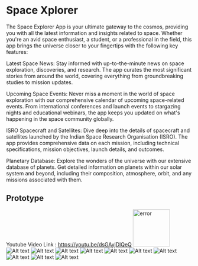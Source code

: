 
# Space Xplorer

The Space Explorer App is your ultimate gateway to the cosmos, providing you with all the latest information and insights related to space. Whether you're an avid space enthusiast, a student, or a professional in the field, this app brings the universe closer to your fingertips with the following key features:

Latest Space News: Stay informed with up-to-the-minute news on space exploration, discoveries, and research. The app curates the most significant stories from around the world, covering everything from groundbreaking studies to mission updates.

Upcoming Space Events: Never miss a moment in the world of space exploration with our comprehensive calendar of upcoming space-related events. From international conferences and launch events to stargazing nights and educational webinars, the app keeps you updated on what's happening in the space community globally.

ISRO Spacecraft and Satellites: Dive deep into the details of spacecraft and satellites launched by the Indian Space Research Organisation (ISRO). The app provides comprehensive data on each mission, including technical specifications, mission objectives, launch details, and outcomes.

Planetary Database: Explore the wonders of the universe with our extensive database of planets. Get detailed information on planets within our solar system and beyond, including their composition, atmosphere, orbit, and any missions associated with them.


## Prototype

Youtube Video Link : https://youtu.be/dsGAyjDlQeQ
<img src = "assets/1.jpg" alt="error" width = "100"/> 
![Alt text](assets/1.jpg) ![Alt text](assets/2.jpg)
![Alt text](assets/3.jpg) ![Alt text](assets/4.jpg)
![Alt text](assets/5.jpg) ![Alt text](assets/6.jpg)
![Alt text](assets/7.jpg) ![Alt text](assets/8.jpg)
![Alt text](assets/9.jpg) ![Alt text](assets/10.jpg)

 




 


